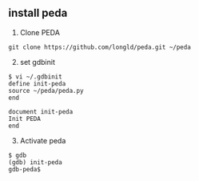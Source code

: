 ## install peda

1. Clone PEDA
```
git clone https://github.com/longld/peda.git ~/peda
```
2. set gdbinit
```
$ vi ~/.gdbinit
define init-peda
source ~/peda/peda.py
end

document init-peda
Init PEDA
end
```
3. Activate peda
```
$ gdb
(gdb) init-peda
gdb-peda$
```
